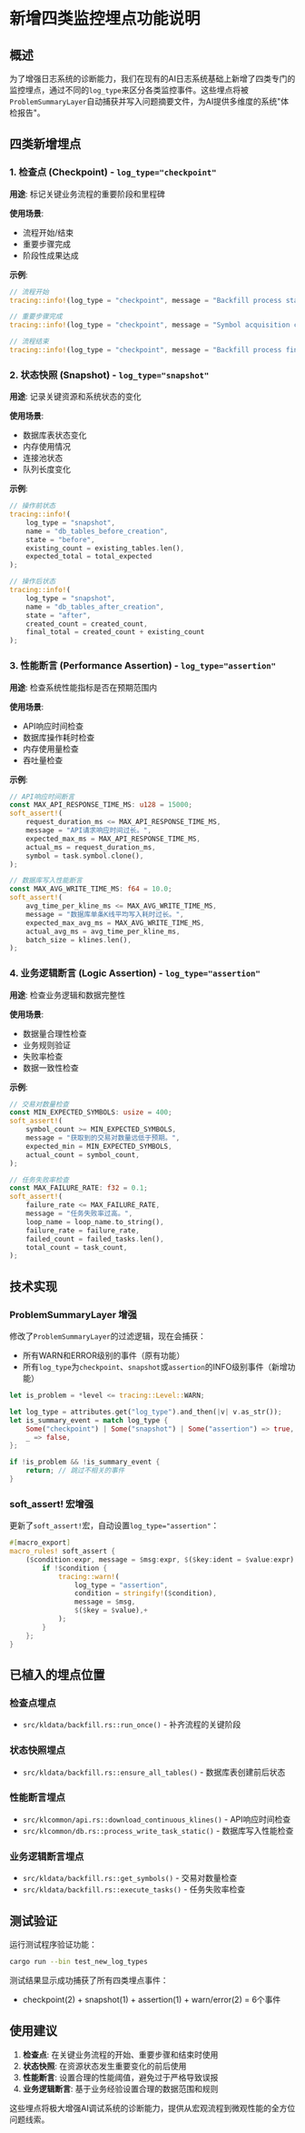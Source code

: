 # 新增四类监控埋点功能说明

## 概述

为了增强日志系统的诊断能力，我们在现有的AI日志系统基础上新增了四类专门的监控埋点，通过不同的`log_type`来区分各类监控事件。这些埋点将被`ProblemSummaryLayer`自动捕获并写入问题摘要文件，为AI提供多维度的系统"体检报告"。

## 四类新增埋点

### 1. 检查点 (Checkpoint) - `log_type="checkpoint"`

**用途**: 标记关键业务流程的重要阶段和里程碑

**使用场景**:
- 流程开始/结束
- 重要步骤完成
- 阶段性成果达成

**示例**:
```rust
// 流程开始
tracing::info!(log_type = "checkpoint", message = "Backfill process started.");

// 重要步骤完成
tracing::info!(log_type = "checkpoint", message = "Symbol acquisition complete.", count = all_symbols.len());

// 流程结束
tracing::info!(log_type = "checkpoint", message = "Backfill process finished.");
```

### 2. 状态快照 (Snapshot) - `log_type="snapshot"`

**用途**: 记录关键资源和系统状态的变化

**使用场景**:
- 数据库表状态变化
- 内存使用情况
- 连接池状态
- 队列长度变化

**示例**:
```rust
// 操作前状态
tracing::info!(
    log_type = "snapshot",
    name = "db_tables_before_creation",
    state = "before",
    existing_count = existing_tables.len(),
    expected_total = total_expected
);

// 操作后状态
tracing::info!(
    log_type = "snapshot",
    name = "db_tables_after_creation", 
    state = "after",
    created_count = created_count,
    final_total = created_count + existing_count
);
```

### 3. 性能断言 (Performance Assertion) - `log_type="assertion"`

**用途**: 检查系统性能指标是否在预期范围内

**使用场景**:
- API响应时间检查
- 数据库操作耗时检查
- 内存使用量检查
- 吞吐量检查

**示例**:
```rust
// API响应时间断言
const MAX_API_RESPONSE_TIME_MS: u128 = 15000;
soft_assert!(
    request_duration_ms <= MAX_API_RESPONSE_TIME_MS,
    message = "API请求响应时间过长。",
    expected_max_ms = MAX_API_RESPONSE_TIME_MS,
    actual_ms = request_duration_ms,
    symbol = task.symbol.clone(),
);

// 数据库写入性能断言
const MAX_AVG_WRITE_TIME_MS: f64 = 10.0;
soft_assert!(
    avg_time_per_kline_ms <= MAX_AVG_WRITE_TIME_MS,
    message = "数据库单条K线平均写入耗时过长。",
    expected_max_avg_ms = MAX_AVG_WRITE_TIME_MS,
    actual_avg_ms = avg_time_per_kline_ms,
    batch_size = klines.len(),
);
```

### 4. 业务逻辑断言 (Logic Assertion) - `log_type="assertion"`

**用途**: 检查业务逻辑和数据完整性

**使用场景**:
- 数据量合理性检查
- 业务规则验证
- 失败率检查
- 数据一致性检查

**示例**:
```rust
// 交易对数量检查
const MIN_EXPECTED_SYMBOLS: usize = 400;
soft_assert!(
    symbol_count >= MIN_EXPECTED_SYMBOLS,
    message = "获取到的交易对数量远低于预期。",
    expected_min = MIN_EXPECTED_SYMBOLS,
    actual_count = symbol_count,
);

// 任务失败率检查
const MAX_FAILURE_RATE: f32 = 0.1;
soft_assert!(
    failure_rate <= MAX_FAILURE_RATE,
    message = "任务失败率过高。",
    loop_name = loop_name.to_string(),
    failure_rate = failure_rate,
    failed_count = failed_tasks.len(),
    total_count = task_count,
);
```

## 技术实现

### ProblemSummaryLayer 增强

修改了`ProblemSummaryLayer`的过滤逻辑，现在会捕获：
- 所有WARN和ERROR级别的事件（原有功能）
- 所有`log_type`为`checkpoint`、`snapshot`或`assertion`的INFO级别事件（新增功能）

```rust
let is_problem = *level <= tracing::Level::WARN;

let log_type = attributes.get("log_type").and_then(|v| v.as_str());
let is_summary_event = match log_type {
    Some("checkpoint") | Some("snapshot") | Some("assertion") => true,
    _ => false,
};

if !is_problem && !is_summary_event {
    return; // 跳过不相关的事件
}
```

### soft_assert! 宏增强

更新了`soft_assert!`宏，自动设置`log_type="assertion"`：

```rust
#[macro_export]
macro_rules! soft_assert {
    ($condition:expr, message = $msg:expr, $($key:ident = $value:expr),+ $(,)?) => {
        if !$condition {
            tracing::warn!(
                log_type = "assertion",
                condition = stringify!($condition),
                message = $msg,
                $($key = $value),+
            );
        }
    };
}
```

## 已植入的埋点位置

### 检查点埋点
- `src/kldata/backfill.rs::run_once()` - 补齐流程的关键阶段

### 状态快照埋点  
- `src/kldata/backfill.rs::ensure_all_tables()` - 数据库表创建前后状态

### 性能断言埋点
- `src/klcommon/api.rs::download_continuous_klines()` - API响应时间检查
- `src/klcommon/db.rs::process_write_task_static()` - 数据库写入性能检查

### 业务逻辑断言埋点
- `src/kldata/backfill.rs::get_symbols()` - 交易对数量检查
- `src/kldata/backfill.rs::execute_tasks()` - 任务失败率检查

## 测试验证

运行测试程序验证功能：
```bash
cargo run --bin test_new_log_types
```

测试结果显示成功捕获了所有四类埋点事件：
- checkpoint(2) + snapshot(1) + assertion(1) + warn/error(2) = 6个事件

## 使用建议

1. **检查点**: 在关键业务流程的开始、重要步骤和结束时使用
2. **状态快照**: 在资源状态发生重要变化的前后使用
3. **性能断言**: 设置合理的性能阈值，避免过于严格导致误报
4. **业务逻辑断言**: 基于业务经验设置合理的数据范围和规则

这些埋点将极大增强AI调试系统的诊断能力，提供从宏观流程到微观性能的全方位问题线索。
